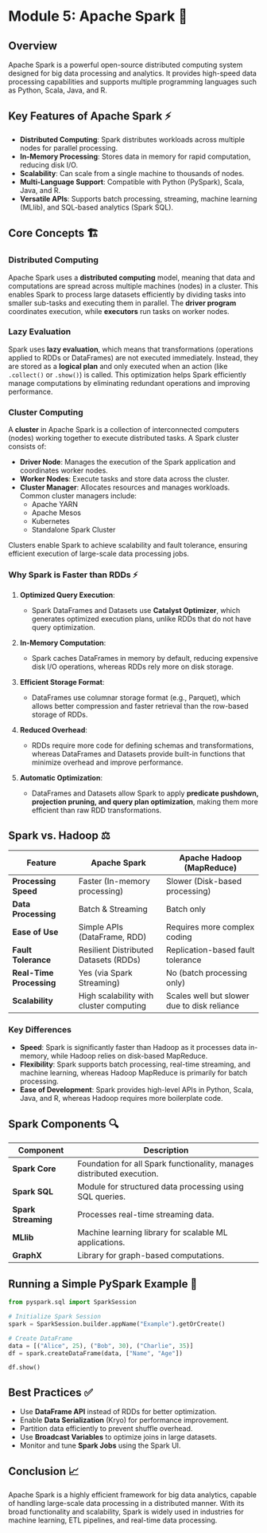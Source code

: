 # Module 5: Apache Spark 🚀

## Overview
Apache Spark is a powerful open-source distributed computing system designed for big data processing and analytics. It provides high-speed data processing capabilities and supports multiple programming languages such as Python, Scala, Java, and R.

## Key Features of Apache Spark ⚡
- **Distributed Computing**: Spark distributes workloads across multiple nodes for parallel processing.
- **In-Memory Processing**: Stores data in memory for rapid computation, reducing disk I/O.
- **Scalability**: Can scale from a single machine to thousands of nodes.
- **Multi-Language Support**: Compatible with Python (PySpark), Scala, Java, and R.
- **Versatile APIs**: Supports batch processing, streaming, machine learning (MLlib), and SQL-based analytics (Spark SQL).

## Core Concepts 🏗️
### Distributed Computing
Apache Spark uses a **distributed computing** model, meaning that data and computations are spread across multiple machines (nodes) in a cluster. This enables Spark to process large datasets efficiently by dividing tasks into smaller sub-tasks and executing them in parallel. The **driver program** coordinates execution, while **executors** run tasks on worker nodes.

### Lazy Evaluation
Spark uses **lazy evaluation**, which means that transformations (operations applied to RDDs or DataFrames) are not executed immediately. Instead, they are stored as a **logical plan** and only executed when an action (like `.collect()` or `.show()`) is called. This optimization helps Spark efficiently manage computations by eliminating redundant operations and improving performance.

### Cluster Computing
A **cluster** in Apache Spark is a collection of interconnected computers (nodes) working together to execute distributed tasks. A Spark cluster consists of:
- **Driver Node**: Manages the execution of the Spark application and coordinates worker nodes.
- **Worker Nodes**: Execute tasks and store data across the cluster.
- **Cluster Manager**: Allocates resources and manages workloads. Common cluster managers include:
  - Apache YARN
  - Apache Mesos
  - Kubernetes
  - Standalone Spark Cluster

Clusters enable Spark to achieve scalability and fault tolerance, ensuring efficient execution of large-scale data processing jobs.

### Why Spark is Faster than RDDs ⚡
1. **Optimized Query Execution**:
   - Spark DataFrames and Datasets use **Catalyst Optimizer**, which generates optimized execution plans, unlike RDDs that do not have query optimization.

2. **In-Memory Computation**:
   - Spark caches DataFrames in memory by default, reducing expensive disk I/O operations, whereas RDDs rely more on disk storage.

3. **Efficient Storage Format**:
   - DataFrames use columnar storage format (e.g., Parquet), which allows better compression and faster retrieval than the row-based storage of RDDs.

4. **Reduced Overhead**:
   - RDDs require more code for defining schemas and transformations, whereas DataFrames and Datasets provide built-in functions that minimize overhead and improve performance.

5. **Automatic Optimization**:
   - DataFrames and Datasets allow Spark to apply **predicate pushdown, projection pruning, and query plan optimization**, making them more efficient than raw RDD transformations.

## Spark vs. Hadoop ⚖️
| Feature | Apache Spark | Apache Hadoop (MapReduce) |
|---------|-------------|-------------------------|
| **Processing Speed** | Faster (In-memory processing) | Slower (Disk-based processing) |
| **Data Processing** | Batch & Streaming | Batch only |
| **Ease of Use** | Simple APIs (DataFrame, RDD) | Requires more complex coding |
| **Fault Tolerance** | Resilient Distributed Datasets (RDDs) | Replication-based fault tolerance |
| **Real-Time Processing** | Yes (via Spark Streaming) | No (batch processing only) |
| **Scalability** | High scalability with cluster computing | Scales well but slower due to disk reliance |

### Key Differences
- **Speed**: Spark is significantly faster than Hadoop as it processes data in-memory, while Hadoop relies on disk-based MapReduce.
- **Flexibility**: Spark supports batch processing, real-time streaming, and machine learning, whereas Hadoop MapReduce is primarily for batch processing.
- **Ease of Development**: Spark provides high-level APIs in Python, Scala, Java, and R, whereas Hadoop requires more boilerplate code.

## Spark Components 🔍
| Component | Description |
|-----------|-------------|
| **Spark Core** | Foundation for all Spark functionality, manages distributed execution. |
| **Spark SQL** | Module for structured data processing using SQL queries. |
| **Spark Streaming** | Processes real-time streaming data. |
| **MLlib** | Machine learning library for scalable ML applications. |
| **GraphX** | Library for graph-based computations. |

## Running a Simple PySpark Example 🐍
```python
from pyspark.sql import SparkSession

# Initialize Spark Session
spark = SparkSession.builder.appName("Example").getOrCreate()

# Create DataFrame
data = [("Alice", 25), ("Bob", 30), ("Charlie", 35)]
df = spark.createDataFrame(data, ["Name", "Age"])

df.show()
```

## Best Practices ✅
- Use **DataFrame API** instead of RDDs for better optimization.
- Enable **Data Serialization** (Kryo) for performance improvement.
- Partition data efficiently to prevent shuffle overhead.
- Use **Broadcast Variables** to optimize joins in large datasets.
- Monitor and tune **Spark Jobs** using the Spark UI.

## Conclusion 📈
Apache Spark is a highly efficient framework for big data analytics, capable of handling large-scale data processing in a distributed manner. With its broad functionality and scalability, Spark is widely used in industries for machine learning, ETL pipelines, and real-time data processing.
